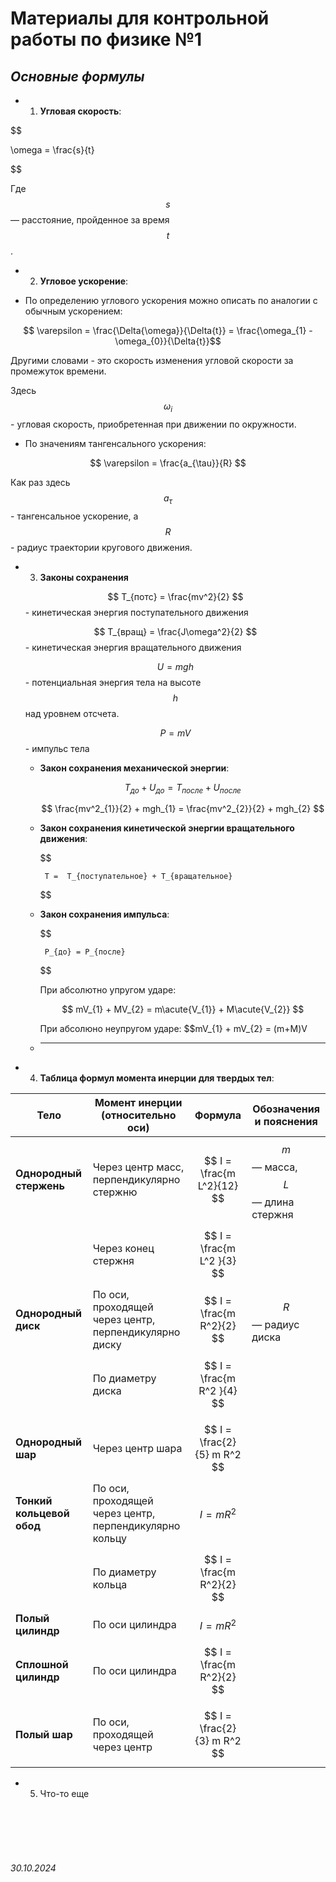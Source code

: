 <head>
    <script src="https://cdn.jsdelivr.net/npm/mathjax@3/es5/tex-mml-chtml.js"></script>
</head>


# Материалы для контрольной работы по физике №1

## ***Основные формулы***

* 1. **Угловая скорость**:

$$

\omega = \frac{s}{t}

$$

Где  $$ s $$ — расстояние, пройденное за время $$ t $$.


* 2. **Угловое ускорение**:

- По определению углового ускорения можно описать по аналогии с обычным ускорением:

$$ \varepsilon = \frac{\Delta{\omega}}{\Delta{t}} = \frac{\omega_{1} - \omega_{0}}{\Delta{t}}$$

Другими словами - это скорость изменения угловой скорости за промежуток времени.

Здесь  $$\omega_{i}$$ - угловая скорость, приобретенная при движении по окружности.

- По значениям тангенсального ускорения:

$$ \varepsilon = \frac{a_{\tau}}{R} $$

Как раз здесь $$a_{\tau}$$ - тангенсальное ускорение, а $$R$$ - радиус траектории кругового движения.

* 3. **Законы сохранения**

    $$ T_{потс} = \frac{mv^2}{2} $$ - кинетическая энергия поступательного движения

    $$ T_{вращ} = \frac{J\omega^2}{2} $$ - кинетическая энергия вращательного движения

    $$ U = mgh $$ - потенциальная энергия тела на высоте $$h$$ над уровнем отсчета.

    $$ P = mV $$ - импульс тела

    $$$$
    
   
    - **Закон сохранения механической энергии**:
    
        $$
            T_{до} + U_{до} = T_{после} + U_{после}
        $$

        $$ \frac{mv^2_{1}}{2} + mgh_{1} = \frac{mv^2_{2}}{2} + mgh_{2} $$
   
    -  **Закон сохранения кинетической энергии вращательного движения**:

        $$

            T =  T_{поступательное} + T_{вращательное}

        $$

    -  **Закон сохранения импульса**:

        $$

            P_{до} = P_{после}
        $$

        При абсолютно упругом ударе:

        $$
            mV_{1} + MV_{2} = m\acute{V_{1}} + M\acute{V_{2}}
        $$

        При абсолюно неупругом ударе:
        $$mV_{1} + mV_{2} = (m+M)V

    - ****

* 4. **Таблица формул момента инерции для твердых тел**:
    
| Тело                          | Момент инерции (относительно оси)                                         | Формула                                      | Обозначения и пояснения                 |
|-------------------------------|---------------------------------------------------------------------------|----------------------------------------------|-----------------------------------------|
| **Однородный стержень**       | Через центр масс, перпендикулярно стержню                                 | $$ I = \frac{m L^2}{12}  $$                | $$ m $$ — масса, $$ L $$ — длина стержня|
|                               | Через конец стержня                                                       | $$ I = \frac{m L^2 }{3} $$                 |                                         |
| **Однородный диск**           | По оси, проходящей через центр, перпендикулярно диску                     | $$ I = \frac{m R^2}{2}  $$                | $$ R $$ — радиус диска                  |
|                               | По диаметру диска                                                         | $$ I = \frac{m R^2 }{4} $$                |                                         |
| **Однородный шар**            | Через центр шара                                                          | $$ I = \frac{2}{5} m R^2 $$                |                                         |
| **Тонкий кольцевой обод**     | По оси, проходящей через центр, перпендикулярно кольцу                    | $$ I = m R^2 $$                            |                                         |
|                               | По диаметру кольца                                                        | $$ I = \frac{m R^2}{2}  $$                |                                         |
| **Полый цилиндр**             | По оси цилиндра                                                           | $$ I = m R^2 $$                            |                                         |
| **Сплошной цилиндр**          | По оси цилиндра                                                           | $$ I = \frac{m R^2}{2}  $$                |                                         |
| **Полый шар**                 | По оси, проходящей через центр                                            | $$ I = \frac{2}{3} m R^2 $$                |                                         |

* 5. Что-то еще

<br><br>
<br><br>


###### 30.10.2024